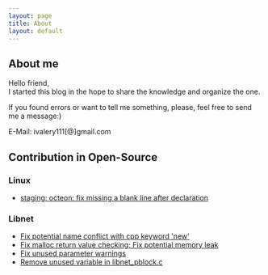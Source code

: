 ```yaml
---
layout: page
title: About
layout: default
---
```


## About me

Hello friend,  
I started this blog in the hope to share the knowledge and organize the one. 

If you found errors or want to tell me something, please, feel free to send me a message:)

E-Mail: ivalery111[@]gmail.com  

## Contribution in Open-Source

### Linux
* [staging: octeon: fix missing a blank line after declaration](https://lore.kernel.org/patchwork/patch/1150495/)  
### Libnet
* [Fix potential name conflict with cpp keyword 'new'](https://github.com/libnet/libnet/pull/124)  
* [Fix malloc return value checking; Fix potential memory leak](https://github.com/libnet/libnet/pull/123)  
* [Fix unused parameter warnings](https://github.com/libnet/libnet/pull/122)  
* [Remove unused variable in libnet_pblock.c](https://github.com/libnet/libnet/pull/121)  
